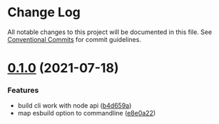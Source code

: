 # Change Log

All notable changes to this project will be documented in this file.
See [Conventional Commits](https://conventionalcommits.org) for commit guidelines.

# [0.1.0](https://github.com/lbwa/esw/compare/esw@0.0.1-alpha.1...esw@0.1.0) (2021-07-18)

### Features

- build cli work with node api ([b4d659a](https://github.com/lbwa/esw/commit/b4d659a38483f4fa9351ea7dbae034771934150b))
- map esbuild option to commandline ([e8e0a22](https://github.com/lbwa/esw/commit/e8e0a223a59c97925901f3d730e24cae837da9bc))
